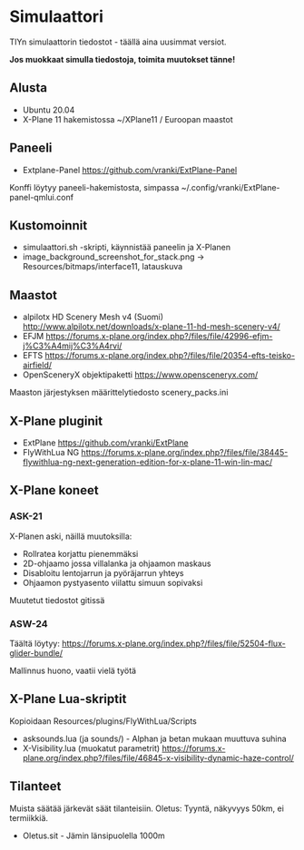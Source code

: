 # Simulaattori

TIYn simulaattorin tiedostot - täällä aina uusimmat versiot.

**Jos muokkaat simulla tiedostoja, toimita muutokset tänne!**

## Alusta

* Ubuntu 20.04
* X-Plane 11 hakemistossa ~/XPlane11 / Euroopan maastot

## Paneeli

* Extplane-Panel https://github.com/vranki/ExtPlane-Panel

Konffi löytyy paneeli-hakemistosta, simpassa ~/.config/vranki/ExtPlane-panel-qmlui.conf

## Kustomoinnit

* simulaattori.sh -skripti, käynnistää paneelin ja X-Planen
* image_background_screenshot_for_stack.png -> Resources/bitmaps/interface11, latauskuva

## Maastot

* alpilotx HD Scenery Mesh v4 (Suomi) http://www.alpilotx.net/downloads/x-plane-11-hd-mesh-scenery-v4/
* EFJM https://forums.x-plane.org/index.php?/files/file/42996-efjm-j%C3%A4mij%C3%A4rvi/
* EFTS https://forums.x-plane.org/index.php?/files/file/20354-efts-teisko-airfield/
* OpenSceneryX objektipaketti https://www.opensceneryx.com/

Maaston järjestyksen määrittelytiedosto scenery_packs.ini

## X-Plane pluginit

* ExtPlane https://github.com/vranki/ExtPlane
* FlyWithLua NG https://forums.x-plane.org/index.php?/files/file/38445-flywithlua-ng-next-generation-edition-for-x-plane-11-win-lin-mac/

## X-Plane koneet

### ASK-21

X-Planen aski, näillä muutoksilla:

* Rollratea korjattu pienemmäksi
* 2D-ohjaamo jossa villalanka ja ohjaamon maskaus
* Disabloitu lentojarrun ja pyöräjarrun yhteys
* Ohjaamon pystyasento viilattu simuun sopivaksi

Muutetut tiedostot gitissä

### ASW-24

Täältä löytyy: https://forums.x-plane.org/index.php?/files/file/52504-flux-glider-bundle/

Mallinnus huono, vaatii vielä työtä

## X-Plane Lua-skriptit

Kopioidaan Resources/plugins/FlyWithLua/Scripts

* asksounds.lua (ja sounds/) - Alphan ja betan mukaan muuttuva suhina
* X-Visibility.lua (muokatut parametrit) https://forums.x-plane.org/index.php?/files/file/46845-x-visibility-dynamic-haze-control/

## Tilanteet

Muista säätää järkevät säät tilanteisiin. Oletus: Tyyntä, näkyvyys 50km, 
ei termiikkiä.

* Oletus.sit - Jämin länsipuolella 1000m
